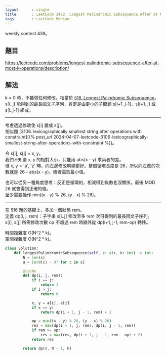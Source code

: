 ```yaml
---
layout      : single
title       : LeetCode 3472. Longest Palindromic Subsequence After at Most K Operations
tags        : LeetCode Medium
---
```

weekly contest 439。

## 題目

<https://leetcode.com/problems/longest-palindromic-subsequence-after-at-most-k-operations/description/>

## 解法

k = 0 時，不能做任何修改，相當於 [516. Longest Palindromic Subsequence](https://leetcode.com/problems/longest-palindromic-subsequence/)。  
s[i..j] 能得到的最長回文子序列，肯定是由更小的子問題 s[i+1..j-1]、s[i+1..j] 或 s[i..j-1] 組成。  

---

考慮透過修改使 s[i] 變成 s[j]。  
相似題 [3106. lexicographically smallest string after operations with constraint]({% post_url 2024-04-07-leetcode-3106-lexicographically-smallest-string-after-operations-with-constraint %})。  

令 s[i], s[j] = x, y。  
我們不知道 x, y 的相對大小，只能用 abs(x - y) 求兩者的差。  
但 x, y = 'a', 'z' 時，向左邊修改明顯更好。整個循環長度是 26，所以向左改的次數就是 26 - abs(x - y)，兩者需取最小值。  

也可以從另一種角度思考：反正是循環的，相減得到負數也沒關係，最後 MOD 26 就會得到正確的值。  
至少需要操作 min((x - y) % 26, (y - x) % 26)。  

---

在 516 題的基礎上，多加一個狀態 rem。  
定義 dp(i, j, rem)：子字串 s[i..j] 修改至多 rem 次可得到的最長回文子序列。  
s[i], s[j] 所需修改次數 op 不超過 rem 時額外從 dp(i+1, j-1, rem-op) 轉移。  

時間複雜度 O(N^2 \* k)。  
空間複雜度 O(N^2 \* k)。  

```python
class Solution:
    def longestPalindromicSubsequence(self, s: str, k: int) -> int:
        N = len(s)
        a = [ord(c) - 97 for c in s]

        @cache
        def dp(i, j, rem):
            if i == j:
                return 1
            if i > j:
                return 0

            x, y = a[i], a[j]
            if x == y:
                return dp(i + 1, j - 1, rem) + 2

            op = min((x - y) % 26, (y - x) % 26)
            res = max(dp(i + 1, j, rem), dp(i, j - 1, rem))
            if rem >= op:
                res = max(res, dp(i + 1, j - 1, rem - op) + 2)
            return res

        return dp(0, N - 1, k)
```
